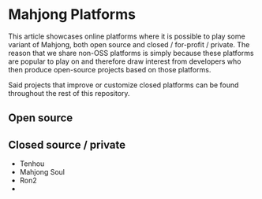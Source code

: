 # Mahjong Platforms

This article showcases online platforms where it is possible to play some variant of Mahjong, both open source and closed / for-profit / private. The reason that we share non-OSS platforms is simply because these platforms are popular to play on and therefore draw interest from developers who then produce open-source projects based on those platforms.

Said projects that improve or customize closed platforms can be found throughout the rest of this repository.

## Open source

## Closed source / private

* Tenhou
* Mahjong Soul
* Ron2
* 
